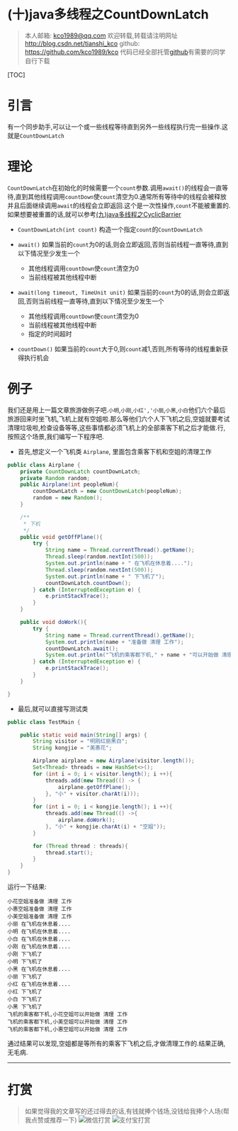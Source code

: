 (十)java多线程之CountDownLatch
=====================================

>本人邮箱: <kco1989@qq.com>
>欢迎转载,转载请注明网址 <http://blog.csdn.net/tianshi_kco>
>github: <https://github.com/kco1989/kco>
>代码已经全部托管[github](https://github.com/kco1989/kco/blob/master/threadTest)有需要的同学自行下载

[TOC]

# 引言
有一个同步助手,可以让一个或一些线程等待直到另外一些线程执行完一些操作.这就是`CountDownLatch`

# 理论
`CountDownLatch`在初始化的时候需要一个`count`参数.调用`await()`的线程会一直等待,直到其他线程调用`countDown`使`count`清空为0.通常所有等待中的线程会被释放并且后面继续调用`await`的线程会立即返回.这个是一次性操作,`count`不能被重置的.如果想要被重置的话,就可以参考[(九)java多线程之CyclicBarrier](http://blog.csdn.net/tianshi_kco/article/details/52965561)

* `CountDownLatch(int count)` 构造一个指定`count`的`CountDownLatch`
* `await()` 如果当前的`count`为0的话,则会立即返回,否则当前线程一直等待,直到以下情况至少发生一个
	+ 其他线程调用`countDown`使`count`清空为0
	+ 当前线程被其他线程中断

* `await(long timeout, TimeUnit unit)` 如果当前的`count`为0的话,则会立即返回,否则当前线程一直等待,直到以下情况至少发生一个
	+ 其他线程调用`countDown`使`count`清空为0
	+ 当前线程被其他线程中断
	+ 指定的时间超时
* `countDown()` 如果当前的`count`大于0,则`count`减1,否则,所有等待的线程重新获得执行机会

# 例子
我们还是用上一篇文章旅游做例子吧.`小明`,`小刚`,`小红','小丽`,`小黑`,`小白`他们六个最后旅游回来时坐飞机,飞机上就有空姐啦.那么等他们六个人下飞机之后,空姐就要考试清理垃圾啦,检查设备等等,这些事情都必须飞机上的全部乘客下机之后才能做.行,按照这个场景,我们编写一下程序吧.

* 首先,想定义一个飞机类 `Airplane`, 里面包含乘客下机和空姐的清理工作

```java
public class Airplane {
    private CountDownLatch countDownLatch;
    private Random random;
    public Airplane(int peopleNum){
        countDownLatch = new CountDownLatch(peopleNum);
        random = new Random();
    }

    /**
     * 下机
     */
    public void getOffPlane(){
        try {
            String name = Thread.currentThread().getName();
			Thread.sleep(random.nextInt(500));
            System.out.println(name + " 在飞机在休息着....");
            Thread.sleep(random.nextInt(500));
            System.out.println(name + " 下飞机了");
            countDownLatch.countDown();
        } catch (InterruptedException e) {
            e.printStackTrace();
        }
    }

    public void doWork(){
        try {
            String name = Thread.currentThread().getName();
            System.out.println(name + "准备做 清理 工作");
            countDownLatch.await();
            System.out.println("飞机的乘客都下机," + name + "可以开始做 清理 工作");
        } catch (InterruptedException e) {
            e.printStackTrace();
        }
    }

}
```

* 最后,就可以直接写测试类

```java
public class TestMain {

    public static void main(String[] args) {
        String visitor = "明刚红丽黑白";
        String kongjie = "美惠花";

        Airplane airplane = new Airplane(visitor.length());
        Set<Thread> threads = new HashSet<>();
        for (int i = 0; i < visitor.length(); i ++){
            threads.add(new Thread(() -> {
                airplane.getOffPlane();
            }, "小" + visitor.charAt(i)));
        }
        for (int i = 0; i < kongjie.length(); i ++){
            threads.add(new Thread(() ->{
                airplane.doWork();
            }, "小" + kongjie.charAt(i) + "空姐"));
        }

        for (Thread thread : threads){
            thread.start();
        }
    }
}
```

运行一下结果:

```
小花空姐准备做 清理 工作
小惠空姐准备做 清理 工作
小美空姐准备做 清理 工作
小丽 在飞机在休息着....
小明 在飞机在休息着....
小白 在飞机在休息着....
小刚 在飞机在休息着....
小刚 下飞机了
小明 下飞机了
小黑 在飞机在休息着....
小丽 下飞机了
小红 在飞机在休息着....
小红 下飞机了
小白 下飞机了
小黑 下飞机了
飞机的乘客都下机,小花空姐可以开始做 清理 工作
飞机的乘客都下机,小美空姐可以开始做 清理 工作
飞机的乘客都下机,小惠空姐可以开始做 清理 工作
```

通过结果可以发现,空姐都是等所有的乘客下飞机之后,才做清理工作的.结果正确,无毛病.

---
# 打赏
>如果觉得我的文章写的还过得去的话,有钱就捧个钱场,没钱给我捧个人场(帮我点赞或推荐一下)
>![微信打赏](http://img.blog.csdn.net/20170508085654037?watermark/2/text/aHR0cDovL2Jsb2cuY3Nkbi5uZXQvdGlhbnNoaV9rY28=/font/5a6L5L2T/fontsize/400/fill/I0JBQkFCMA==/dissolve/70/gravity/SouthEast) 
>![支付宝打赏](http://img.blog.csdn.net/20170508085710334?watermark/2/text/aHR0cDovL2Jsb2cuY3Nkbi5uZXQvdGlhbnNoaV9rY28=/font/5a6L5L2T/fontsize/400/fill/I0JBQkFCMA==/dissolve/70/gravity/SouthEast)